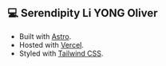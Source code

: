 ## 💻 Serendipity Li YONG Oliver

- Built with [Astro](https://docs.astro.build).
- Hosted with [Vercel](https://vercel.com/docs).
- Styled with [Tailwind CSS](https://tailwindcss.com).
